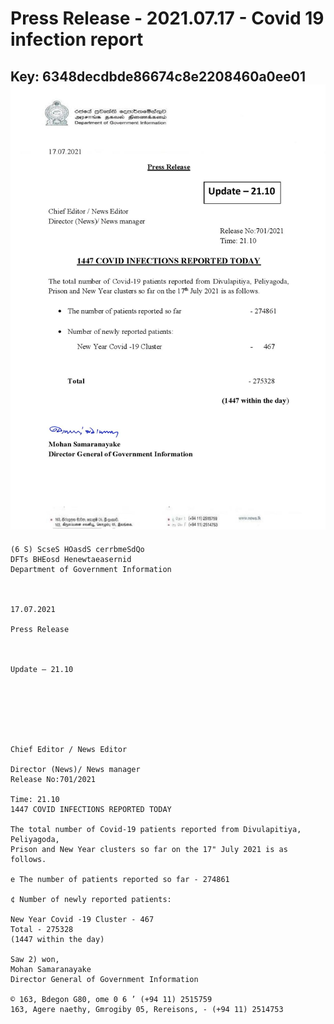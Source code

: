 # Press Release - 2021.07.17 - Covid 19 infection report 
Key: 6348decdbde86674c8e2208460a0ee01 
![img](img/6348decdbde86674c8e2208460a0ee01.jpg)
---
```
(6 S) ScseS HOasdS cerrbmeSdQo
DFTs BHEosd Henewtaeasernid
Department of Government Information

 

17.07.2021

Press Release

 

Update — 21.10

 

 

 

Chief Editor / News Editor

Director (News)/ News manager
Release No:701/2021

Time: 21.10
1447 COVID INFECTIONS REPORTED TODAY

The total number of Covid-19 patients reported from Divulapitiya, Peliyagoda,
Prison and New Year clusters so far on the 17" July 2021 is as follows.

e The number of patients reported so far - 274861

¢ Number of newly reported patients:

New Year Covid -19 Cluster - 467
Total - 275328
(1447 within the day)

Saw 2) won,
Mohan Samaranayake
Director General of Government Information

© 163, Bdegon G80, ome 0 6 ’ (+94 11) 2515759
163, Agere naethy, Gmrogiby 05, Rereisons, - (+94 11) 2514753

 

```
